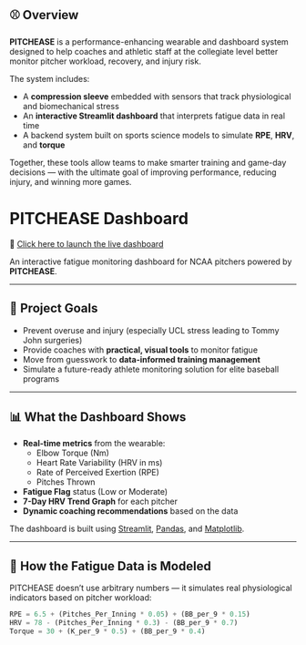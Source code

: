 ## ⚾ Overview

**PITCHEASE** is a performance-enhancing wearable and dashboard system designed to help coaches and athletic staff at the collegiate level better monitor pitcher workload, recovery, and injury risk.

The system includes:
- A **compression sleeve** embedded with sensors that track physiological and biomechanical stress
- An **interactive Streamlit dashboard** that interprets fatigue data in real time
- A backend system built on sports science models to simulate **RPE**, **HRV**, and **torque**

Together, these tools allow teams to make smarter training and game-day decisions — with the ultimate goal of improving performance, reducing injury, and winning more games.

# PITCHEASE Dashboard

🔗 [Click here to launch the live dashboard](https://anariveraaa-pitchease-dashboard.streamlit.app)

An interactive fatigue monitoring dashboard for NCAA pitchers powered by **PITCHEASE**.

---

## 🎯 Project Goals

- Prevent overuse and injury (especially UCL stress leading to Tommy John surgeries)
- Provide coaches with **practical, visual tools** to monitor fatigue
- Move from guesswork to **data-informed training management**
- Simulate a future-ready athlete monitoring solution for elite baseball programs

---

## 📊 What the Dashboard Shows

- **Real-time metrics** from the wearable:
  - Elbow Torque (Nm)
  - Heart Rate Variability (HRV in ms)
  - Rate of Perceived Exertion (RPE)
  - Pitches Thrown
- **Fatigue Flag** status (Low or Moderate)
- **7-Day HRV Trend Graph** for each pitcher
- **Dynamic coaching recommendations** based on the data

The dashboard is built using [Streamlit](https://streamlit.io/), [Pandas](https://pandas.pydata.org/), and [Matplotlib](https://matplotlib.org/).

---

## 🧠 How the Fatigue Data is Modeled

PITCHEASE doesn’t use arbitrary numbers — it simulates real physiological indicators based on pitcher workload:

```python
RPE = 6.5 + (Pitches_Per_Inning * 0.05) + (BB_per_9 * 0.15)
HRV = 78 - (Pitches_Per_Inning * 0.3) - (BB_per_9 * 0.7)
Torque = 30 + (K_per_9 * 0.5) + (BB_per_9 * 0.4)
